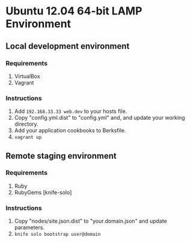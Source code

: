 # Ubuntu 12.04 64-bit LAMP Environment
## Local development environment
### Requirements
1. VirtualBox
2. Vagrant
### Instructions
1. Add `192.168.33.33 web.dev` to your hosts file.
2. Copy "config.yml.dist" to "config.yml" and, and update your working directory.
3. Add your application cookbooks to Berksfile.
4. `vagrant up`
## Remote staging environment
### Requirements
1. Ruby
2. RubyGems [knife-solo]
### Instructions
1. Copy "nodes/site.json.dist" to "your.domain.json" and update parameters.
2. `knife solo bootstrap user@domain`
